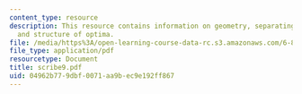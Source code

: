 ```yaml
---
content_type: resource
description: This resource contains information on geometry, separating hyperplanes
  and structure of optima.
file: /media/https%3A/open-learning-course-data-rc.s3.amazonaws.com/6-854j-advanced-algorithms-fall-2005/04962b779dbf0071aa9bec9e192ff867_scribe9.pdf
file_type: application/pdf
resourcetype: Document
title: scribe9.pdf
uid: 04962b77-9dbf-0071-aa9b-ec9e192ff867
---
```

